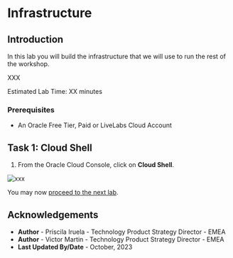 # Infrastructure

## Introduction

In this lab you will build the infrastructure that we will use to run the rest of the workshop.

XXX

Estimated Lab Time: XX minutes

### Prerequisites

* An Oracle Free Tier, Paid or LiveLabs Cloud Account

## Task 1: Cloud Shell

1. From the Oracle Cloud Console, click on **Cloud Shell**.

  ![xxx](images/xxx.png)

You may now [proceed to the next lab](#next).

## Acknowledgements

* **Author** - Priscila Iruela - Technology Product Strategy Director - EMEA
* **Author** - Victor Martin - Technology Product Strategy Director - EMEA
* **Last Updated By/Date** - October, 2023

